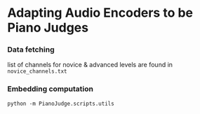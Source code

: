 # Adapting Audio Encoders to be Piano Judges


### Data fetching
list of channels for novice & advanced levels are found in ```novice_channels.txt```

### Embedding computation

```python -m PianoJudge.scripts.utils```

